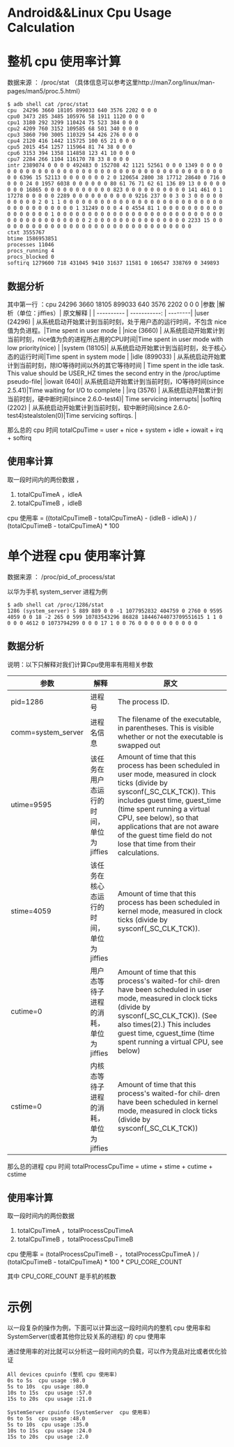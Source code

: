 # Android&&Linux  Cpu Usage Calculation

# 整机 cpu 使用率计算

数据来源 ： /proc/stat （具体信息可以参考这里http://man7.org/linux/man-pages/man5/proc.5.html）

```
$ adb shell cat /proc/stat                                                               
cpu  24296 3660 18105 899033 640 3576 2202 0 0 0
cpu0 3473 285 3485 105976 58 1911 1120 0 0 0
cpu1 3180 292 3299 110424 75 523 384 0 0 0
cpu2 4209 760 3152 109585 68 501 340 0 0 0
cpu3 3860 790 3005 110329 54 426 276 0 0 0
cpu4 2120 416 1442 115725 100 65 21 0 0 0
cpu5 2015 454 1257 115964 81 74 38 0 0 0
cpu6 3153 394 1358 114858 123 41 10 0 0 0
cpu7 2284 266 1104 116170 78 33 8 0 0 0
intr 2389074 0 0 0 0 492483 0 152708 42 1121 52561 0 0 0 1349 0 0 0 0 0 0 0 0 0 0 0 0 0 0 0 0 0 0 0 0 0 0 0 0 0 0 0 0 0 0 0 0 0 0 0 0 0 0 0 0 0 6396 15 52113 0 0 0 0 0 0 0 2 0 120654 2800 38 17712 28640 0 716 0 0 0 0 24 0 1957 6038 0 0 0 0 0 0 80 61 76 71 62 61 136 89 13 0 0 0 0 0 0 0 0 16865 0 0 0 0 0 0 0 0 0 0 0 823 0 0 0 0 0 0 0 0 0 0 141 461 0 1 17278 0 0 0 0 0 2289 0 0 0 0 0 0 0 0 0 0 9216 237 0 0 3 0 3 0 0 0 0 0 0 0 0 0 0 2 0 1 1 0 0 0 0 0 0 0 0 0 0 0 0 0 0 0 0 0 0 0 0 0 0 0 0 0 0 0 0 0 0 0 0 0 0 0 0 0 1 31249 0 0 0 4 0 4554 81 1 0 0 0 0 0 0 0 0 0 0 0 0 0 0 0 0 0 1 0 0 0 0 0 0 0 0 0 0 0 0 0 0 0 0 0 0 0 0 0 0 0 0 0 0 0 0 0 0 0 0 0 0 0 0 0 0 0 0 2 0 0 0 0 0 0 0 0 0 0 0 0 0 0 0 2233 15 0 0 0 0 0 0 0 0 0 0 0 0 0 0 0 0 0 0 0 0 0 0 0 0 0 0 0 0 0 0 0 0
ctxt 3555767
btime 1586953851
processes 11046
procs_running 4
procs_blocked 0
softirq 1279600 718 431045 9410 31637 11581 0 106547 338769 0 349893
```

## 数据分析

其中第一行 ：cpu  24296 3660 18105 899033 640 3576 2202 0 0 0
|参数  |解析（单位：jiffies）|  原文解释 |
| ----------   | -----------: | --------|
|user (24296) |    从系统启动开始累计到当前时刻，处于用户态的运行时间，不包含 nice值为负进程。|Time spent in user mode |
|nice (3660)   |   从系统启动开始累计到当前时刻，nice值为负的进程所占用的CPU时间|Time spent in user mode with low priority(nice) |
|system (18105)|  从系统启动开始累计到当前时刻，处于核心态的运行时间|Time spent in system mode |
|idle (899033) |  从系统启动开始累计到当前时刻，除IO等待时间以外的其它等待时间 | Time spent in the idle task.  This value should be USER_HZ times the second entry in the /proc/uptime pseudo-file|
|iowait (640)| 从系统启动开始累计到当前时刻，IO等待时间(since 2.5.41)|Time waiting for I/O to complete |
|irq (3576)     | 从系统启动开始累计到当前时刻，硬中断时间(since 2.6.0-test4)| Time servicing interrupts|
|softirq (2202)   |   从系统启动开始累计到当前时刻，软中断时间(since 2.6.0-test4)stealstolen(0)|Time servicing softirqs. |

那么总的 cpu 时间 totalCpuTime = user + nice + system + idle + iowait + irq + softirq 

## 使用率计算

取一段时间内的两份数据 ，

1. totalCpuTimeA ，idleA
2. totalCpuTimeB ，idleB


cpu 使用率 = ((totalCpuTimeB - totalCpuTimeA) - (idleB - idleA) ) / (totalCpuTimeB - totalCpuTimeA) * 100

# 单个进程 cpu 使用率计算

数据来源 ： /proc/pid_of_process/stat

以华为手机 system_server 进程为例

```
$ adb shell cat /proc/1286/stat                                                         
1286 (system_server) S 889 889 0 0 -1 1077952832 404759 0 2760 0 9595 4059 0 0 18 -2 265 0 599 10783543296 86828 18446744073709551615 1 1 0 0 0 0 4612 0 1073794299 0 0 0 17 1 0 0 76 0 0 0 0 0 0 0 0 0 0
```

## 数据分析

说明：以下只解释对我们计算Cpu使用率有用相关参数

|参数|解释|原文|
|------|------  | ----|
|pid=1286|             进程号|The process ID.|
|comm=system_server| 进程名信息|The filename of the executable, in parentheses. This is visible whether or not the executable is swapped out|
|utime=9595 |          该任务在用户态运行的时间，单位为jiffies|Amount of time that this process has been scheduled in user mode, measured in clock ticks (divide by sysconf(_SC_CLK_TCK)).  This includes guest time, guest_time (time spent running a virtual CPU, see below), so that applications that are not aware of the guest time field do not lose that time from their calculations.|
|stime=4059    |       该任务在核心态运行的时间，单位为jiffies|Amount of time that this process has been scheduled in kernel mode, measured in clock ticks (divide by sysconf(_SC_CLK_TCK)).|
|cutime=0       |      用户态等待子进程的消耗，单位为jiffies|Amount of time that this process's waited-for chil‐ dren have been scheduled in user mode, measured in clock ticks (divide by sysconf(_SC_CLK_TCK)).  (See also times(2).)  This includes guest time, cguest_time (time spent running a virtual CPU, see  below)|
|cstime=0   |          内核态等待子进程的消耗，单位为jiffies|Amount of time that this process's waited-for chil‐ dren have been scheduled in kernel mode, measured in clock ticks (divide by sysconf(_SC_CLK_TCK))|

那么总的进程 cpu 时间 totalProcessCpuTime = utime + stime + cutime + cstime


## 使用率计算

取一段时间内的两份数据

1. totalCpuTimeA ，totalProcessCpuTimeA
2. totalCpuTimeB ，totalProcessCpuTimeB


cpu 使用率 = (totalProcessCpuTimeB - ，totalProcessCpuTimeA ) / (totalCpuTimeB - totalCpuTimeA) * 100 * CPU_CORE_COUNT

其中 CPU_CORE_COUNT 是手机的核数

# 示例

以一段复杂的操作为例，下面可以计算出这一段时间内的整机 cpu 使用率和 SystemServer(或者其他你比较关系的进程) 的 cpu 使用率

通过使用率的对比就可以分析这一段时间内的负载，可以作为竞品对比或者优化验证

```
All devices cpuinfo (整机 cpu 使用率)
0s to 5s  cpu usage :98.0
5s to 10s  cpu usage :80.0
10s to 15s  cpu usage :57.0
15s to 20s  cpu usage :21.0

SystemServer cpuinfo (SystemServer  cpu 使用率)
0s to 5s  cpu usage :48.0
5s to 10s  cpu usage :35.0
10s to 15s  cpu usage :24.0
15s to 20s  cpu usage :2.0
```